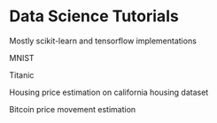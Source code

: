 # Data Science Tutorials
<p>Mostly scikit-learn and tensorflow implementations<p>
<p>MNIST<p>
<p>Titanic<p>
<p>Housing price estimation on california housing dataset<p>
  Bitcoin price movement estimation
